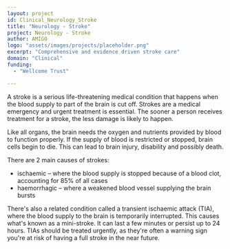 ```yaml
---
layout: project
id: Clinical_Neurology_Stroke
title: "Neurology - Stroke"
project: Neurology - Stroke
author: AMIGO
logo: "assets/images/projects/placeholder.png"
excerpt: "Comprehensive and evidence driven stroke care"
domain: "Clinical"
funding:
  - "Wellcome Trust"

---
```


A stroke is a serious life-threatening medical condition that happens when the blood supply to part of the brain is cut off. Strokes are a medical emergency and urgent treatment is essential. The sooner a person receives treatment for a stroke, the less damage is likely to happen.

Like all organs, the brain needs the oxygen and nutrients provided by blood to function properly. If the supply of blood is restricted or stopped, brain cells begin to die. This can lead to brain injury, disability and possibly death.

There are 2 main causes of strokes:

- ischaemic – where the blood supply is stopped because of a blood clot, accounting for 85% of all cases
- haemorrhagic – where a weakened blood vessel supplying the brain bursts

There's also a related condition called a transient ischaemic attack (TIA), where the blood supply to the brain is temporarily interrupted. This causes what's known as a mini-stroke. It can last a few minutes or persist up to 24 hours. TIAs should be treated urgently, as they're often a warning sign you're at risk of having a full stroke in the near future.
